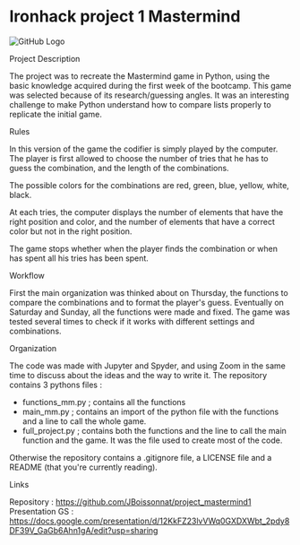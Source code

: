 # Ironhack project 1 Mastermind

![GitHub Logo](https://camo.githubusercontent.com/cb6ad07e6d2e77619e835c0569fa73beeb103a50/68747470733a2f2f7777772e6c65676f2e636f6d2f63646e2f63732f7365742f6173736574732f626c74343364373162646237613265653739332f7069636b2d612d627269636b2d62616e6e65722d6261636b67726f756e642d6c617267652e6a70673f77696474683d31333230266865696768743d323030266470723d31)

Project Description

The project was to recreate the Mastermind game in Python, using the basic knowledge
acquired during the first week of the bootcamp. This game was selected because of its
research/guessing angles. It was an interesting challenge to make Python understand how
to compare lists properly to replicate the initial game.

Rules

In this version of the game the codifier is simply played by the computer. The player is 
first allowed to choose the number of tries that he has to guess the combination, and 
the length of the combinations.

The possible colors for the combinations are red, green, blue, yellow, white, black.

At each tries, the computer displays the number of elements that have the right position
and color, and the number of elements that have a correct color but not in the right
position.

The game stops whether when the player finds the combination or when has spent all his
tries has been spent.

Workflow

First the main organization was thinked about on Thursday, the functions to compare the
combinations and to format the player's guess. Eventually on Saturday and Sunday, all
the functions were made and fixed. The game was tested several times to check if it
works with different settings and combinations.

Organization

The code was made with Jupyter and Spyder, and using Zoom in the same time to discuss
about the ideas and the way to write it. The repository contains 3 pythons files :
- functions_mm.py ; contains all the functions
- main_mm.py ; contains an import of the python file with the functions and a line to 
call the whole game.
- full_project.py ; contains both the functions and the line to call the main function
and the game. It was the file used to create most of the code.

Otherwise the repository contains a .gitignore file, a LICENSE file and a README (that
you're currently reading).

Links

Repository : https://github.com/JBoissonnat/project_mastermind1
Presentation GS : https://docs.google.com/presentation/d/12KkFZ23lvVWq0GXDXWbt_2pdy8DF39V_GaGb6Ahn1gA/edit?usp=sharing

